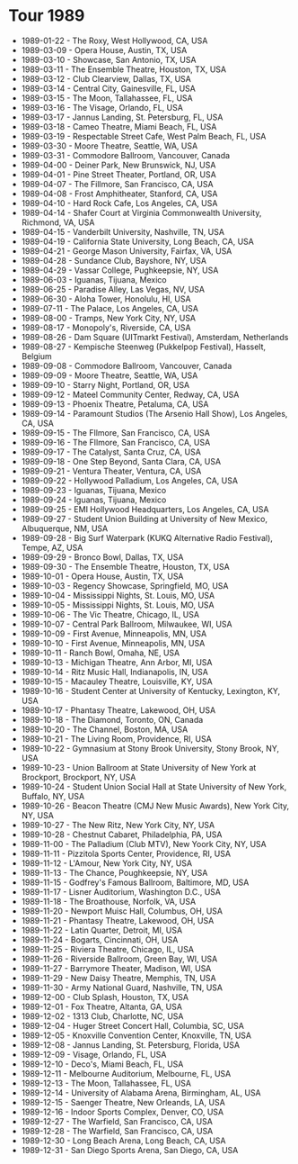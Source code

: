 # Tour 1989

* 1989-01-22 - The Roxy, West Hollywood, CA, USA
* 1989-03-09 - Opera House, Austin, TX, USA
* 1989-03-10 - Showcase, San Antonio, TX, USA
* 1989-03-11 - The Ensemble Theatre, Houston, TX, USA
* 1989-03-12 - Club Clearview, Dallas, TX, USA
* 1989-03-14 - Central City, Gainesville, FL, USA
* 1989-03-15 - The Moon, Tallahassee, FL, USA
* 1989-03-16 - The Visage, Orlando, FL, USA
* 1989-03-17 - Jannus Landing, St. Petersburg, FL, USA
* 1989-03-18 - Cameo Theatre, Miami Beach, FL, USA
* 1989-03-19 - Respectable Street Cafe, West Palm Beach, FL, USA
* 1989-03-30 - Moore Theatre, Seattle, WA, USA
* 1989-03-31 - Commodore Ballroom, Vancouver, Canada
* 1989-04-00 - Deiner Park, New Brunswick, NJ, USA
* 1989-04-01 - Pine Street Theater, Portland, OR, USA
* 1989-04-07 - The Fillmore, San Francisco, CA, USA
* 1989-04-08 - Frost Amphitheater, Stanford, CA, USA
* 1989-04-10 - Hard Rock Cafe, Los Angeles, CA, USA
* 1989-04-14 - Shafer Court at Virginia Commonwealth University, Richmond, VA, USA
* 1989-04-15 - Vanderbilt University, Nashville, TN, USA
* 1989-04-19 - California State University, Long Beach, CA, USA
* 1989-04-21 - George Mason University, Fairfax, VA, USA
* 1989-04-28 - Sundance Club, Bayshore, NY, USA
* 1989-04-29 - Vassar College, Pughkeepsie, NY, USA
* 1989-06-03 - Iguanas, Tijuana, Mexico
* 1989-06-25 - Paradise Alley, Las Vegas, NV, USA
* 1989-06-30 - Aloha Tower, Honolulu, HI, USA
* 1989-07-11 - The Palace, Los Angeles, CA, USA
* 1989-08-00 - Tramps, New York City, NY, USA
* 1989-08-17 - Monopoly's, Riverside, CA, USA
* 1989-08-26 - Dam Square (UITmarkt Festival), Amsterdam, Netherlands
* 1989-08-27 - Kempische Steenweg (Pukkelpop Festival), Hasselt, Belgium
* 1989-09-08 - Commodore Ballroom, Vancouver, Canada
* 1989-09-09 - Moore Theatre, Seattle, WA, USA
* 1989-09-10 - Starry Night, Portland, OR, USA
* 1989-09-12 - Mateel Community Center, Redway, CA, USA
* 1989-09-13 - Phoenix Theatre, Petaluma, CA, USA
* 1989-09-14 - Paramount Studios (The Arsenio Hall Show), Los Angeles, CA, USA
* 1989-09-15 - The FIlmore, San Francisco, CA, USA
* 1989-09-16 - The FIlmore, San Francisco, CA, USA
* 1989-09-17 - The Catalyst, Santa Cruz, CA, USA
* 1989-09-18 - One Step Beyond, Santa Clara, CA, USA
* 1989-09-21 - Ventura Theater, Ventura, CA, USA
* 1989-09-22 - Hollywood Palladium, Los Angeles, CA, USA
* 1989-09-23 - Iguanas, Tijuana, Mexico
* 1989-09-24 - Iguanas, Tijuana, Mexico
* 1989-09-25 - EMI Hollywood Headquarters, Los Angeles, CA, USA
* 1989-09-27 - Student Union Building at University of New Mexico, Albuquerque, NM, USA
* 1989-09-28 - Big Surf Waterpark (KUKQ Alternative Radio Festival), Tempe, AZ, USA
* 1989-09-29 - Bronco Bowl, Dallas, TX, USA
* 1989-09-30 - The Ensemble Theatre, Houston, TX, USA
* 1989-10-01 - Opera House, Austin, TX, USA
* 1989-10-03 - Regency Showcase, Springfield, MO, USA
* 1989-10-04 - Mississippi Nights, St. Louis, MO, USA
* 1989-10-05 - Mississippi Nights, St. Louis, MO, USA
* 1989-10-06 - The Vic Theatre, Chicago, IL, USA
* 1989-10-07 - Central Park Ballroom, Milwaukee, WI, USA
* 1989-10-09 - First Avenue, Minneapolis, MN, USA
* 1989-10-10 - First Avenue, Minneapolis, MN, USA
* 1989-10-11 - Ranch Bowl, Omaha, NE, USA
* 1989-10-13 - Michigan Theatre, Ann Arbor, MI, USA
* 1989-10-14 - Ritz Music Hall, Indianapolis, IN, USA
* 1989-10-15 - Macauley Theatre, Louisville, KY, USA
* 1989-10-16 - Student Center at University of Kentucky, Lexington, KY, USA
* 1989-10-17 - Phantasy Theatre, Lakewood, OH, USA
* 1989-10-18 - The Diamond, Toronto, ON, Canada
* 1989-10-20 - The Channel, Boston, MA, USA
* 1989-10-21 - The Living Room, Providence, RI, USA
* 1989-10-22 - Gymnasium at Stony Brook University, Stony Brook, NY, USA
* 1989-10-23 - Union Ballroom at State University of New York at Brockport, Brockport, NY, USA
* 1989-10-24 - Student Union Social Hall at State University of New York, Buffalo, NY, USA
* 1989-10-26 - Beacon Theatre (CMJ New Music Awards), New York City, NY, USA
* 1989-10-27 - The New Ritz, New York City, NY, USA
* 1989-10-28 - Chestnut Cabaret, Philadelphia, PA, USA
* 1989-11-00 - The Palladium (Club MTV), New Yoork City, NY, USA
* 1989-11-11 - Pizzitola Sports Center, Providence, RI, USA
* 1989-11-12 - L'Amour, New York City, NY, USA
* 1989-11-13 - The Chance, Poughkeepsie, NY, USA
* 1989-11-15 - Godfrey's Famous Ballroom, Baltimore, MD, USA
* 1989-11-17 - Lisner Auditorium, Washington D.C., USA
* 1989-11-18 - The Broathouse, Norfolk, VA, USA
* 1989-11-20 - Newport Muisc Hall, Columbus, OH, USA
* 1989-11-21 - Phantasy Theatre, Lakewood, OH, USA
* 1989-11-22 - Latin Quarter, Detroit, MI, USA
* 1989-11-24 - Bogarts, Cincinnati, OH, USA
* 1989-11-25 - Riviera Theatre, Chicago, IL, USA
* 1989-11-26 - Riverside Ballroom, Green Bay, WI, USA
* 1989-11-27 - Barrymore Theater, Madison, WI, USA
* 1989-11-29 - New Daisy Theatre, Memphis, TN, USA
* 1989-11-30 - Army National Guard, Nashville, TN, USA
* 1989-12-00 - Club Splash, Houston, TX, USA
* 1989-12-01 - Fox Theatre, Altanta, GA, USA
* 1989-12-02 - 1313 Club, Charlotte, NC, USA
* 1989-12-04 - Huger Street Concert Hall, Columbia, SC, USA
* 1989-12-05 - Knoxville Convention Center, Knoxville, TN, USA
* 1989-12-08 - Jannus Landing, St. Petersburg, Florida, USA
* 1989-12-09 - Visage, Orlando, FL, USA
* 1989-12-10 - Deco's, Miami Beach, FL, USA
* 1989-12-11 - Melbourne Auditorium, Melbourne, FL, USA
* 1989-12-13 - The Moon, Tallahassee, FL, USA
* 1989-12-14 - University of Alabama Arena, Birmingham, AL, USA
* 1989-12-15 - Saenger Theatre, New Orleands, LA, USA
* 1989-12-16 - Indoor Sports Complex, Denver, CO, USA
* 1989-12-27 - The Warfield, San Francisco, CA, USA
* 1989-12-28 - The Warfield, San Francisco, CA, USA
* 1989-12-30 - Long Beach Arena, Long Beach, CA, USA
* 1989-12-31 - San Diego Sports Arena, San Diego, CA, USA